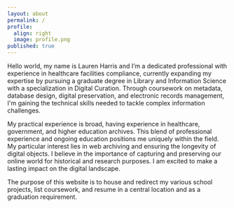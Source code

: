 ```yaml
---
layout: about
permalink: /
profile:
  align: right
  image: profile.png
published: true
---
```


Hello world, my name is Lauren Harris and I’m a dedicated professional with experience in healthcare facilities 
compliance, currently expanding my expertise by pursuing a graduate degree in Library and Information Science with 
a specialization in Digital Curation. Through coursework on metadata, database design, digital preservation, and 
electronic records management, I'm gaining the technical skills needed to tackle complex information challenges. 

My practical experience is broad, having experience in healthcare, government, and higher education archives. This 
blend of professional experience and ongoing education positions me uniquely within the field. 
My particular interest lies in web archiving and ensuring the longevity of digital objects. I believe in the 
importance of capturing and preserving our online world for historical and research purposes. I am excited to make 
a lasting impact on the digital landscape.

The purpose of this website is to house and redirect my various school projects, list coursework, and resume in a 
central location and as a graduation requirement. 

